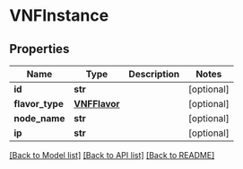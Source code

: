 # VNFInstance

## Properties
Name | Type | Description | Notes
------------ | ------------- | ------------- | -------------
**id** | **str** |  | [optional] 
**flavor_type** | [**VNFFlavor**](VNFFlavor.md) |  | [optional] 
**node_name** | **str** |  | [optional] 
**ip** | **str** |  | [optional] 

[[Back to Model list]](../README.md#documentation-for-models) [[Back to API list]](../README.md#documentation-for-api-endpoints) [[Back to README]](../README.md)


